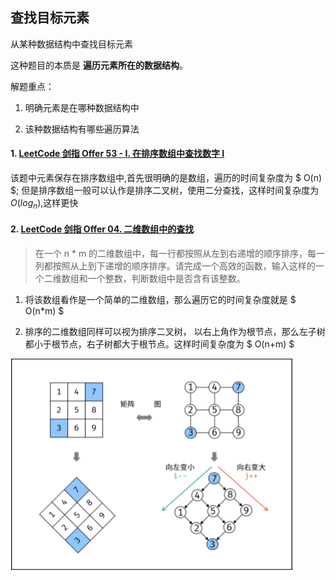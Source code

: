 
## 查找目标元素 

从某种数据结构中查找目标元素

这种题目的本质是 **遍历元素所在的数据结构**。

解题重点：

1. 明确元素是在哪种数据结构中

2. 该种数据结构有哪些遍历算法



#### 1. [LeetCode 剑指 Offer 53 - I. 在排序数组中查找数字 I](https://leetcode-cn.com/problems/zai-pai-xu-shu-zu-zhong-cha-zhao-shu-zi-lcof/)



该题中元素保存在排序数组中,首先很明确的是数组，遍历的时间复杂度为 $ O(n) $; 但是排序数组一般可以认作是排序二叉树，使用二分查找，这样时间复杂度为 $O(log_n)$,这样更快


#### 2. [LeetCode 剑指 Offer 04. 二维数组中的查找](https://leetcode-cn.com/problems/er-wei-shu-zu-zhong-de-cha-zhao-lcof/)

> 在一个 n * m 的二维数组中，每一行都按照从左到右递增的顺序排序，每一列都按照从上到下递增的顺序排序。请完成一个高效的函数，输入这样的一个二维数组和一个整数，判断数组中是否含有该整数。

1. 将该数组看作是一个简单的二维数组，那么遍历它的时间复杂度就是 $ O(n*m) $

2. 排序的二维数组同样可以视为排序二叉树，
以右上角作为根节点，那么左子树都小于根节点，右子树都大于根节点。这样时间复杂度为 $ O(n+m) $

![](https://github.com/existorlive/existorlivepic/raw/master/%E6%88%AA%E5%B1%8F2021-09-11%20%E4%B8%8A%E5%8D%883.39.24.png)








